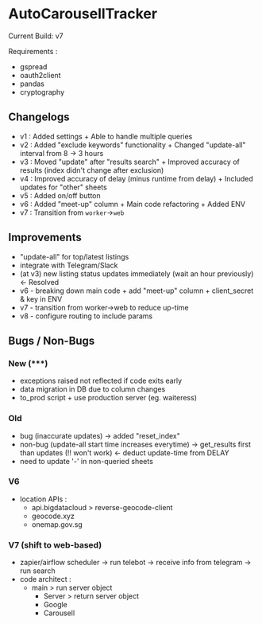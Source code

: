 # AutoCarousellTracker

Current Build: v7

Requirements :

- gspread
- oauth2client
- pandas
- cryptography

## Changelogs

- v1 : Added settings + Able to handle multiple queries
- v2 : Added "exclude keywords" functionality + Changed "update-all" interval from 8 -> 3 hours
- v3 : Moved "update" after "results search" + Improved accuracy of results (index didn't change after exclusion)
- v4 : Improved accuracy of delay (minus runtime from delay) + Included updates for "other" sheets
- v5 : Added on/off button
- v6 : Added "meet-up" column + Main code refactoring + Added ENV
- v7 : Transition from `worker`->`web`

## Improvements

- "update-all" for top/latest listings
- integrate with Telegram/Slack
- (at v3) new listing status updates immediately (wait an hour previously) <- Resolved
- v6 - breaking down main code + add "meet-up" column + client_secret & key in ENV
- v7 - transition from worker->web to reduce up-time
- v8 - configure routing to include params

## Bugs / Non-Bugs

### New (\*\*\*)

- exceptions raised not reflected if code exits early
- data migration in DB due to column changes
- to_prod script + use production server (eg. waiteress)

### Old

- bug (inaccurate updates) -> added "reset_index"
- non-bug (update-all start time increases everytime) -> get_results first than updates (!! won't work) <- deduct update-time from DELAY
- need to update '-' in non-queried sheets

### V6

- location APIs :
  - api.bigdatacloud > reverse-geocode-client
  - geocode.xyz
  - onemap.gov.sg

### V7 (shift to web-based)

- zapier/airflow scheduler -> run telebot -> receive info from telegram -> run search
- code architect :
  - main > run server object
    - Server > return server object
    - Google
    - Carousell

